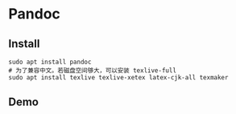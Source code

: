 # Pandoc

## Install

```
sudo apt install pandoc
# 为了兼容中文。若磁盘空间够大，可以安装 texlive-full
sudo apt install texlive texlive-xetex latex-cjk-all texmaker
```

## Demo
